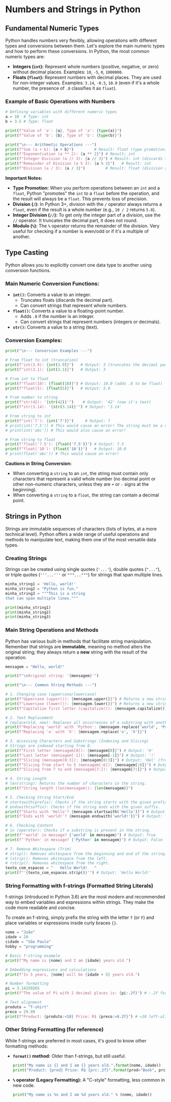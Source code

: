 # Numbers and Strings in Python

## Fundamental Numeric Types

Python handles numbers very flexibly, allowing operations with different types and conversions between them. Let's explore the main numeric types and how to perform these conversions. In Python, the most common numeric types are:

  * **Integers (`int`):** Represent whole numbers (positive, negative, or zero) without decimal places. Examples: `10`, `-5`, `0`, `1000000`.
  * **Floats (`float`):** Represent numbers with decimal places. They are used for non-integer values. Examples: `3.14`, `-0.5`, `10.0` (even if it's a whole number, the presence of `.0` classifies it as `float`).

### Example of Basic Operations with Numbers

```python
# Defining variables with different numeric types
a = 10  # Type: int
b = 3.5 # Type: float

print(f"Value of 'a': {a}, Type of 'a': {type(a)}")
print(f"Value of 'b': {b}, Type of 'b': {type(b)}")

print("\n--- Arithmetic Operations ---")
print(f"Sum (a + b): {a + b}")         # Result: float (type promotion)
print(f"Exponentiation (a ** 2): {a ** 2}") # Result: int
print(f"Integer Division (a // 3): {a // 3}") # Result: int (discards the fractional part)
print(f"Remainder of Division (a % 3): {a % 3}")   # Result: int
print(f"Division (a / 3): {a / 3}")         # Result: float (division always returns float)
```

**Important Notes:**

  * **Type Promotion:** When you perform operations between an `int` and a `float`, Python "promotes" the `int` to a `float` before the operation, and the result will always be a `float`. This prevents loss of precision.
  * **Division (`/`):** In Python 3+, division with the `/` operator always returns a `float`, even if the result is a whole number (e.g., `10 / 2` returns `5.0`).
  * **Integer Division (`//`):** To get only the integer part of a division, use the `//` operator. It truncates the decimal part, it does not round.
  * **Modulo (`%`):** The `%` operator returns the remainder of the division. Very useful for checking if a number is even/odd or if it's a multiple of another.

## Type Casting

Python allows you to explicitly convert one data type to another using conversion functions.

### Main Numeric Conversion Functions:

  * **`int()`:** Converts a value to an integer.
      * Truncates floats (discards the decimal part).
      * Can convert strings that represent whole numbers.
  * **`float()`:** Converts a value to a floating-point number.
      * Adds `.0` if the number is an integer.
      * Can convert strings that represent numbers (integers or decimals).
  * **`str()`:** Converts a value to a string (text).

### Conversion Examples:

```python
print("\n--- Conversion Examples ---")

# From float to int (truncation)
print(f"int(3.9): {int(3.9)}")   # Output: 3 (truncates the decimal part)
print(f"int(3.1): {int(3.1)}")   # Output: 3

# From int to float
print(f"float(10): {float(10)}") # Output: 10.0 (adds .0 to be float)
print(f"float(5): {float(5)}")   # Output: 5.0

# From number to string
print(f"str(42): '{str(42)}'")    # Output: '42' (now it's text)
print(f"str(3.14): '{str(3.14)}'") # Output: '3.14'

# From string to int
print(f"int('7'): {int('7')}")     # Output: 7
# print(int('7.5')) # This would cause an error! The string must be a valid integer representation
# print(int('abc')) # This would also cause an error!

# From string to float
print(f"float('7.5'): {float('7.5')}") # Output: 7.5
print(f"float('10'): {float('10')}")   # Output: 10.0
# print(float('abc')) # This would cause an error!
```

**Cautions in String Conversion:**

  * When converting a `string` to an `int`, the string must contain only characters that represent a valid whole number (no decimal point or other non-numeric characters, unless they are `+` or `-` signs at the beginning).
  * When converting a `string` to a `float`, the string can contain a decimal point.

## Strings in Python

Strings are immutable sequences of characters (lists of bytes, at a more technical level). Python offers a wide range of useful operations and methods to manipulate text, making them one of the most versatile data types.

### Creating Strings

Strings can be created using single quotes (`'...'`), double quotes (`"..."`), or triple quotes (`'''...'''` or `"""..."""`) for strings that span multiple lines.

```python
minha_string1 = 'Hello, world!'
minha_string2 = "Python is fun."
minha_string3 = """This is a string
that can span multiple lines."""

print(minha_string1)
print(minha_string2)
print(minha_string3)
```

### Main String Operations and Methods

Python has various built-in methods that facilitate string manipulation. Remember that strings are **immutable**, meaning no method alters the original string; they always return a **new** string with the result of the operation.

```python
mensagem = "Hello, world!"

print(f"\nOriginal string: '{mensagem}'")

print("\n--- Common String Methods ---")

# 1. Changing case (uppercase/lowercase)
print(f"Uppercase (upper()): {mensagem.upper()}") # Returns a new string in uppercase
print(f"Lowercase (lower()): {mensagem.lower()}") # Returns a new string in lowercase
print(f"Capitalize first letter (capitalize()): {mensagem.capitalize()}") # First letter of the string in uppercase

# 2. Text Replacement
# replace(old, new): Replaces all occurrences of a substring with another.
print(f"Replacing 'world' with 'Python': {mensagem.replace('world', 'Python')}")
print(f"Replacing 'o' with 'X': {mensagem.replace('o', 'X')}")

# 3. Accessing Characters and Substrings (Indexing and Slicing)
# Strings are indexed starting from 0.
print(f"First letter (mensagem[0]): {mensagem[0]}") # Output: 'H'
print(f"Last letter (mensagem[-1]): {mensagem[-1]}") # Output: '!'
print(f"Slicing (mensagem[0:3]): {mensagem[0:3]}") # Output: 'Hel' (from index 0 up to 2, 3 is exclusive)
print(f"Slicing from start to 5 (mensagem[:6]): {mensagem[:6]}") # Output: 'Hello,'
print(f"Slicing from 7 to end (mensagem[7:]): {mensagem[7:]}") # Output: 'world!'

# 4. String Length
# len(string): Returns the number of characters in the string.
print(f"String length (len(mensagem)): {len(mensagem)}")

# 5. Checking String Start/End
# startswith(prefix): Checks if the string starts with the given prefix.
# endswith(suffix): Checks if the string ends with the given suffix.
print(f"Starts with 'Hello'? {mensagem.startswith('Hello')}") # Output: True
print(f"Ends with 'world!'? {mensagem.endswith('world!')}") # Output: True

# 6. Checking Content
# in (operator): Checks if a substring is present in the string.
print(f"'world' in message? {'world' in mensagem}") # Output: True
print(f"'Python' in message? {'Python' in mensagem}") # Output: False

# 7. Remove Whitespace (Trim)
# strip(): Removes whitespace from the beginning and end of the string.
# lstrip(): Removes whitespace from the left.
# rstrip(): Removes whitespace from the right.
texto_com_espacos = "   Hello World!   "
print(f"'{texto_com_espacos.strip()}'") # Output: 'Hello World!'
```

### String Formatting with f-strings (Formatted String Literals)

f-strings (introduced in Python 3.6) are the most modern and recommended way to embed variables and expressions within strings. They make the code more readable and concise.

To create an f-string, simply prefix the string with the letter `f` (or `F`) and place variables or expressions inside curly braces `{}`.

```python
nome = "João"
idade = 20
cidade = "São Paulo"
hobby = "programming"

# Basic f-string example
print(f"My name is {nome} and I am {idade} years old.")

# Embedding expressions and calculations
print(f"In 5 years, {nome} will be {idade + 5} years old.")

# Number formatting
pi = 3.14159265
print(f"The value of Pi with 2 decimal places is: {pi:.2f}") # :.2f formats to 2 decimal places

# Text alignment
produto = "T-shirt"
preco = 29.99
print(f"Product: {produto:<10} Price: R$ {preco:>8.2f}") # <10 left-aligns in 10 characters, >8.2f right-aligns in 8 characters with 2 decimal places
```

### Other String Formatting (for reference)

While f-strings are preferred in most cases, it's good to know other formatting methods:

  * **`format()` method:** Older than f-strings, but still useful.

    ```python
    print("My name is {} and I am {} years old.".format(nome, idade))
    print("Product: {prod} Price: R$ {prc:.2f}".format(prod="Book", prc=45.50))
    ```

  * **`%` operator (Legacy Formatting):** A "C-style" formatting, less common in new code.

    ```python
    print("My name is %s and I am %d years old." % (nome, idade))
    ```